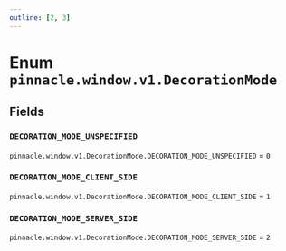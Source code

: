 ```yaml
---
outline: [2, 3]
---
```


# Enum `pinnacle.window.v1.DecorationMode`






## Fields

### `DECORATION_MODE_UNSPECIFIED`

`pinnacle.window.v1.DecorationMode.DECORATION_MODE_UNSPECIFIED` = `0`



### `DECORATION_MODE_CLIENT_SIDE`

`pinnacle.window.v1.DecorationMode.DECORATION_MODE_CLIENT_SIDE` = `1`



### `DECORATION_MODE_SERVER_SIDE`

`pinnacle.window.v1.DecorationMode.DECORATION_MODE_SERVER_SIDE` = `2`



